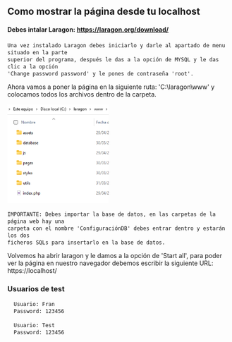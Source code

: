 ## Como mostrar la página desde tu localhost

#### Debes intalar Laragon: https://laragon.org/download/

```
Una vez instalado Laragon debes iniciarlo y darle al apartado de menu situado en la parte 
superior del programa, después le das a la opción de MYSQL y le das clic a la opción 
'Change password password' y le pones de contraseña 'root'.
```

Ahora vamos a poner la página en la siguiente ruta: 'C:\laragon\www' y colocamos todos los archivos 
dentro de la carpeta.

<img src="assets/carpetas.png" style="width: 230px"/>

```
IMPORTANTE: Debes importar la base de datos, en las carpetas de la página web hay una
carpeta con el nombre 'ConfiguraciónDB' debes entrar dentro y estarán los dos
ficheros SQLs para insertarlo en la base de datos.
```

Volvemos ha abrir laragon y le damos a la opción de 'Start all',
para poder ver la página en nuestro navegador debemos escribir la
siguiente URL: 
https://localhost/

### Usuarios de test

```
  Usuario: Fran
  Password: 123456 

  Usuario: Test
  Password: 123456
```